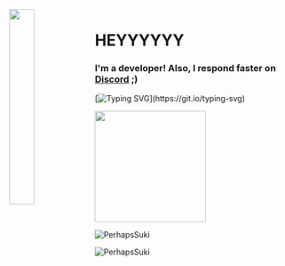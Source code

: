 <img align='left' src='https://cdn.discordapp.com/attachments/959477385626026024/975700403792515122/profile-first-issue-dark.png' width='30%'/> 

<h1 align="left">HEYYYYYY</h1>

<h3 align="left">
  I'm a developer! Also, I respond faster on <a href='https://dsc.gg/sukiboard'>Discord</a> ;)
</h3>

[![Typing SVG](https://readme-typing-svg.herokuapp.com?size=30&lines=Touch+some+grass.)](https://git.io/typing-svg)

<img src="https://upload.wikimedia.org/wikipedia/commons/thumb/1/1d/No_image.svg/2048px-No_image.svg.png" width="200"/>

![PerhapsSuki](https://github-readme-stats.vercel.app/api?username=PerhapsSuki&show_icons=true&theme=tokyonight&hide=["issues"])

![PerhapsSuki](https://github-readme-stats.vercel.app/api/top-langs?username=PerhapsSuki&show_icons=true&theme=tokyonight&layout=compact)
